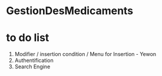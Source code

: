 # GestionDesMedicaments

# to do list 

 1) Modifier / insertion condition / Menu for Insertion - Yewon 
 2) Authentification
 3) Search Engine
